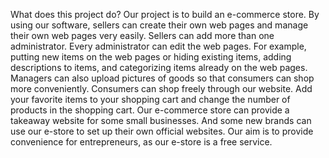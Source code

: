 What does this project do?
  Our project is to build an e-commerce store. 
  By using our software, sellers can create their own web pages and manage their own web pages very easily. 
  Sellers can add more than one administrator. 
  Every administrator can edit the web pages. 
  For example, putting new items on the web pages or hiding existing items, adding descriptions to items, and categorizing items already on the web pages. 
  Managers can also upload pictures of goods so that consumers can shop more conveniently. 
  Consumers can shop freely through our website. 
  Add your favorite items to your shopping cart and change the number of products in the shopping cart.
  Our e-commerce store can provide a takeaway website for some small businesses. 
  And some new brands can use our e-store to set up their own official websites. 
  Our aim is to provide convenience for entrepreneurs, as our e-store is a free service.

